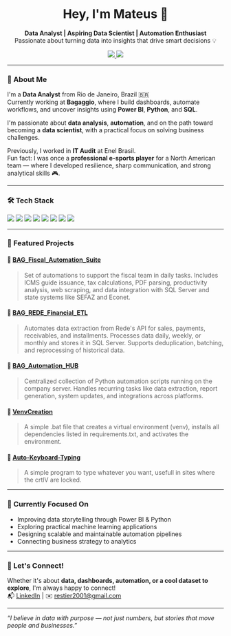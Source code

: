 <h1 align="center">Hey, I'm Mateus 👋</h1>

<p align="center">
  <b>Data Analyst | Aspiring Data Scientist | Automation Enthusiast</b><br>
  Passionate about turning data into insights that drive smart decisions 💡
</p>

<p align="center">
  <a href="https://www.linkedin.com/in/mateus-restier" target="_blank">
    <img src="https://img.shields.io/badge/LinkedIn-Mateus%20Restier-blue?style=for-the-badge&logo=linkedin" />
  </a>
  <a href="mailto:restier2001@gmail.com">
    <img src="https://img.shields.io/badge/Gmail-restier2001@gmail.com-red?style=for-the-badge&logo=gmail&logoColor=white" />
  </a>
</p>

---

### 🧠 About Me

I'm a **Data Analyst** from Rio de Janeiro, Brazil 🇧🇷  
Currently working at **Bagaggio**, where I build dashboards, automate workflows, and uncover insights using **Power BI**, **Python**, and **SQL**.

I'm passionate about **data analysis**, **automation**, and on the path toward becoming a **data scientist**, with a practical focus on solving business challenges.

Previously, I worked in **IT Audit** at Enel Brasil.  
Fun fact: I was once a **professional e-sports player** for a North American team — where I developed resilience, sharp communication, and strong analytical skills 🎮.

---

### 🛠️ Tech Stack

<p align="left">
  <img src="https://img.shields.io/badge/Python-3670A0?style=for-the-badge&logo=python&logoColor=white" />
  <img src="https://img.shields.io/badge/Pandas-150458?style=for-the-badge&logo=pandas&logoColor=white" />
  <img src="https://img.shields.io/badge/Selenium-43B02A?style=for-the-badge&logo=selenium&logoColor=white" />
  <img src="https://img.shields.io/badge/SQL-025E8C?style=for-the-badge&logo=sqlite&logoColor=white" />
  <img src="https://img.shields.io/badge/Excel-217346?style=for-the-badge&logo=microsoft-excel&logoColor=white" />
  <img src="https://img.shields.io/badge/Power BI-F2C811?style=for-the-badge&logo=powerbi&logoColor=black" />
  <img src="https://img.shields.io/badge/Git-F05032?style=for-the-badge&logo=git&logoColor=white" />
  <img src="https://img.shields.io/badge/GitHub-181717?style=for-the-badge&logo=github&logoColor=white" />
</p>

---

### 🚀 Featured Projects

#### 🔹 [BAG_Fiscal_Automation_Suite](https://github.com/MateusRestier/BAG_Fiscal_Automation_Suite)
> Set of automations to support the fiscal team in daily tasks. Includes ICMS guide issuance, tax calculations, PDF parsing, productivity analysis, web scraping, and data integration with SQL Server and state systems like SEFAZ and Econet.

#### 🔹 [BAG_REDE_Financial_ETL](https://github.com/MateusRestier/BAG_REDE_Financial_ETL)
> Automates data extraction from Rede's API for sales, payments, receivables, and installments. Processes data daily, weekly, or monthly and stores it in SQL Server. Supports deduplication, batching, and reprocessing of historical data.

#### 🔹 [BAG_Automation_HUB](https://github.com/MateusRestier/BAG_Automation_HUB)
> Centralized collection of Python automation scripts running on the company server. Handles recurring tasks like data extraction, report generation, system updates, and integrations across platforms.

#### 🔹 [VenvCreation](https://github.com/MateusRestier/VenvCreation) 
> A simple .bat file that creates a virtual environment (venv), installs all dependencies listed in requirements.txt, and activates the environment.

#### 🔹 [Auto-Keyboard-Typing](https://github.com/MateusRestier/Auto-Keyboard-Typing)
> A simple program to type whatever you want, usefull in sites where the crtlV are locked.

---

### 🎯 Currently Focused On

- Improving data storytelling through Power BI & Python  
- Exploring practical machine learning applications  
- Designing scalable and maintainable automation pipelines  
- Connecting business strategy to analytics

---

### 🤝 Let's Connect!

Whether it's about **data, dashboards, automation, or a cool dataset to explore**, I'm always happy to connect!  
📬 [LinkedIn](https://www.linkedin.com/in/mateus-restier) | ✉️ restier2001@gmail.com

---

_“I believe in data with purpose — not just numbers, but stories that move people and businesses.”_
